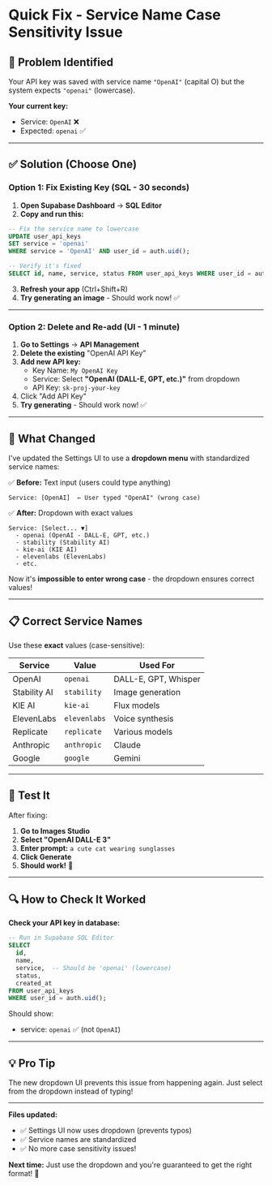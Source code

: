 # Quick Fix - Service Name Case Sensitivity Issue

## 🔧 Problem Identified

Your API key was saved with service name `"OpenAI"` (capital O) but the system expects `"openai"` (lowercase).

**Your current key:**
- Service: `OpenAI` ❌
- Expected: `openai` ✅

---

## ✅ Solution (Choose One)

### Option 1: Fix Existing Key (SQL - 30 seconds)

1. **Open Supabase Dashboard** → **SQL Editor**
2. **Copy and run this:**

```sql
-- Fix the service name to lowercase
UPDATE user_api_keys
SET service = 'openai'
WHERE service = 'OpenAI' AND user_id = auth.uid();

-- Verify it's fixed
SELECT id, name, service, status FROM user_api_keys WHERE user_id = auth.uid();
```

3. **Refresh your app** (Ctrl+Shift+R)
4. **Try generating an image** - Should work now! ✅

---

### Option 2: Delete and Re-add (UI - 1 minute)

1. **Go to Settings** → **API Management**
2. **Delete the existing** "OpenAI API Key"
3. **Add new API key:**
   - Key Name: `My OpenAI Key`
   - Service: Select **"OpenAI (DALL-E, GPT, etc.)"** from dropdown
   - API Key: `sk-proj-your-key`
4. Click "Add API Key"
5. **Try generating** - Should work now! ✅

---

## 🎯 What Changed

I've updated the Settings UI to use a **dropdown menu** with standardized service names:

✅ **Before:** Text input (users could type anything)
```
Service: [OpenAI]  ← User typed "OpenAI" (wrong case)
```

✅ **After:** Dropdown with exact values
```
Service: [Select... ▼]
  - openai (OpenAI - DALL-E, GPT, etc.)
  - stability (Stability AI)
  - kie-ai (KIE AI)
  - elevenlabs (ElevenLabs)
  - etc.
```

Now it's **impossible to enter wrong case** - the dropdown ensures correct values!

---

## 📋 Correct Service Names

Use these **exact** values (case-sensitive):

| Service | Value | Used For |
|---------|-------|----------|
| OpenAI | `openai` | DALL-E, GPT, Whisper |
| Stability AI | `stability` | Image generation |
| KIE AI | `kie-ai` | Flux models |
| ElevenLabs | `elevenlabs` | Voice synthesis |
| Replicate | `replicate` | Various models |
| Anthropic | `anthropic` | Claude |
| Google | `google` | Gemini |

---

## 🧪 Test It

After fixing:

1. **Go to Images Studio**
2. **Select "OpenAI DALL-E 3"**
3. **Enter prompt:** `a cute cat wearing sunglasses`
4. **Click Generate**
5. **Should work!** 🎉

---

## 🔍 How to Check It Worked

**Check your API key in database:**

```sql
-- Run in Supabase SQL Editor
SELECT
  id,
  name,
  service,  -- Should be 'openai' (lowercase)
  status,
  created_at
FROM user_api_keys
WHERE user_id = auth.uid();
```

Should show:
- service: `openai` ✅ (not `OpenAI`)

---

## 💡 Pro Tip

The new dropdown UI prevents this issue from happening again. Just select from the dropdown instead of typing!

---

**Files updated:**
- ✅ Settings UI now uses dropdown (prevents typos)
- ✅ Service names are standardized
- ✅ No more case sensitivity issues!

**Next time:** Just use the dropdown and you're guaranteed to get the right format! 🚀
